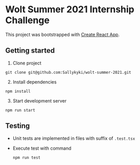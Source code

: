 # Wolt Summer 2021 Internship Challenge

This project was bootstrapped with [Create React App](https://github.com/facebook/create-react-app).

## Getting started

1. Clone project

```
git clone git@github.com:Sallykyki/wolt-summer-2021.git
```

2. Install dependencies

```
npm install
```

3. Start development server

```
npm run start
```

## Testing

- Unit tests are implemented in files with suffix of `.test.tsx`

- Execute test with command
  ```
  npm run test
  ```
